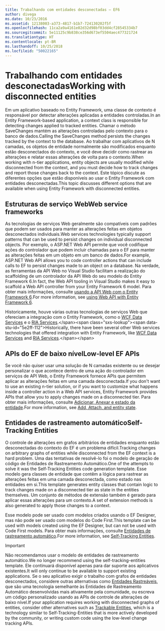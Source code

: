 ```yaml
---
title: Trabalhando com entidades desconectadas – EF6
author: divega
ms.date: 10/23/2016
ms.assetid: 12138003-a373-4817-b1b7-724130202f5f
ms.openlocfilehash: 11ca2a9a4161e02d32d98bf03dd4cf28545334b7
ms.sourcegitcommit: 5e11125c9b838ce356d673ef5504aec477321724
ms.translationtype: HT
ms.contentlocale: pt-BR
ms.lasthandoff: 10/25/2018
ms.locfileid: "50022165"
---
```

# <a name="working-with-disconnected-entities"></a><span data-ttu-id="5e2ff-102">Trabalhando com entidades desconectadas</span><span class="sxs-lookup"><span data-stu-id="5e2ff-102">Working with disconnected entities</span></span>
<span data-ttu-id="5e2ff-103">Em um aplicativo baseado no Entity Framework, uma classe de contexto é responsável por detectar alterações aplicadas a entidades controladas.</span><span class="sxs-lookup"><span data-stu-id="5e2ff-103">In an Entity Framework-based application, a context class is responsible for detecting changes applied to tracked entities.</span></span> <span data-ttu-id="5e2ff-104">Chamar o método SaveChanges mantém as alterações controladas pelo contexto para o banco de dados.</span><span class="sxs-lookup"><span data-stu-id="5e2ff-104">Calling the SaveChanges method persists the changes tracked by the context to the database.</span></span> <span data-ttu-id="5e2ff-105">Ao trabalhar com aplicativos de N camadas, os objetos de entidade normalmente são modificados enquanto estão desconectados do contexto, e você deve decidir como rastrear as alterações e relatar essas alterações de volta para o contexto.</span><span class="sxs-lookup"><span data-stu-id="5e2ff-105">When working with n-tier applications, entity objects are usually modified while disconnected from the context, and you must decide how to track changes and report those changes back to the context.</span></span> <span data-ttu-id="5e2ff-106">Este tópico discute as diferentes opções que estão disponíveis ao usar o Entity Framework com entidades desconectadas.</span><span class="sxs-lookup"><span data-stu-id="5e2ff-106">This topic discusses different options that are available when using Entity Framework with disconnected entities.</span></span>   

## <a name="web-service-frameworks"></a><span data-ttu-id="5e2ff-107">Estruturas de serviço Web</span><span class="sxs-lookup"><span data-stu-id="5e2ff-107">Web service frameworks</span></span>

<span data-ttu-id="5e2ff-108">As tecnologias de serviços Web geralmente são compatíveis com padrões que podem ser usados para manter as alterações feitas em objetos desconectados individuais.</span><span class="sxs-lookup"><span data-stu-id="5e2ff-108">Web services technologies typically support patterns that can be used to persist changes on individual disconnected objects.</span></span> <span data-ttu-id="5e2ff-109">Por exemplo, o ASP.NET Web API permite que você codifique ações do controlador que podem incluir chamadas para o EF para manter as alterações feitas em um objeto em um banco de dados.</span><span class="sxs-lookup"><span data-stu-id="5e2ff-109">For example, ASP.NET Web API allows you to code controller actions that can include calls to EF to persist changes made to an object on a database.</span></span> <span data-ttu-id="5e2ff-110">Na verdade, as ferramentas da API Web no Visual Studio facilitam a realização do scaffolding de um controlador da API Web do seu modelo do Entity Framework 6.</span><span class="sxs-lookup"><span data-stu-id="5e2ff-110">In fact, the Web API tooling in Visual Studio makes it easy to scaffold a Web API controller from your Entity Framework 6 model.</span></span> <span data-ttu-id="5e2ff-111">Para obter mais informações, consulte [usando a API Web com o Entity Framework 6](https://docs.microsoft.com/aspnet/web-api/overview/data/using-web-api-with-entity-framework/).</span><span class="sxs-lookup"><span data-stu-id="5e2ff-111">For more information, see [using Web API with Entity Framework 6](https://docs.microsoft.com/aspnet/web-api/overview/data/using-web-api-with-entity-framework/).</span></span>   

<span data-ttu-id="5e2ff-112">Historicamente, houve várias outras tecnologias de serviços Web que ofereciam a integração com o Entity Framework, como o [WCF Data Services](https://docs.microsoft.com/dotnet/framework/data/wcf/create-a-data-service-using-an-adonet-ef-data-wcf) e o [RIA Services](https://docs.microsoft.com/previous-versions/dotnet/wcf-ria/ee707344(v=vs.91)).</span><span class="sxs-lookup"><span data-stu-id="5e2ff-112">Historically, there have been several other Web services technologies that offered integration with Entity Framework, like [WCF Data Services](https://docs.microsoft.com/dotnet/framework/data/wcf/create-a-data-service-using-an-adonet-ef-data-wcf) and [RIA Services](https://docs.microsoft.com/previous-versions/dotnet/wcf-ria/ee707344(v=vs.91)).</span></span>

## <a name="low-level-ef-apis"></a><span data-ttu-id="5e2ff-113">APIs do EF de baixo nível</span><span class="sxs-lookup"><span data-stu-id="5e2ff-113">Low-level EF APIs</span></span>

<span data-ttu-id="5e2ff-114">Se você não quiser usar uma solução de N camadas existente ou se desejar personalizar o que acontece dentro de uma ação do controlador em serviços de API Web, o Entity Framework fornece APIs que permitem aplicar as alterações feitas em uma camada desconectada.</span><span class="sxs-lookup"><span data-stu-id="5e2ff-114">If you don't want to use an existing n-tier solution, or if you want to customize what happens inside a controller action in a Web API services, Entity Framework provides APIs that allow you to apply changes made on a disconnected tier.</span></span> <span data-ttu-id="5e2ff-115">Para obter mais informações, consulte [Adicionar, Anexar e estado da entidade](~/ef6/saving/change-tracking/entity-state.md).</span><span class="sxs-lookup"><span data-stu-id="5e2ff-115">For more information, see [Add, Attach, and entity state](~/ef6/saving/change-tracking/entity-state.md).</span></span>  

## <a name="self-tracking-entities"></a><span data-ttu-id="5e2ff-116">Entidades de rastreamento automático</span><span class="sxs-lookup"><span data-stu-id="5e2ff-116">Self-Tracking Entities</span></span>  

<span data-ttu-id="5e2ff-117">O controle de alterações em grafos arbitrários de entidades enquanto estão desconectadas do contexto do EF é um problema difícil.</span><span class="sxs-lookup"><span data-stu-id="5e2ff-117">Tracking changes on arbitrary graphs of entities while disconnected from the EF context is a hard problem.</span></span> <span data-ttu-id="5e2ff-118">Uma das tentativas de resolvê-lo foi o modelo de geração de código de Entidades de Rastreamento Automático.</span><span class="sxs-lookup"><span data-stu-id="5e2ff-118">One of the attempts to solve it was the Self-Tracking Entities code generation template.</span></span> <span data-ttu-id="5e2ff-119">Esse modelo gera classes de entidade que contêm a lógica para rastrear as alterações feitas em uma camada desconectada, como estado nas entidades em si.</span><span class="sxs-lookup"><span data-stu-id="5e2ff-119">This template generates entity classes that contain logic to track changes made on a disconnected tier as state in the entities themselves.</span></span> <span data-ttu-id="5e2ff-120">Um conjunto de métodos de extensão também é gerado para aplicar essas alterações para um contexto.</span><span class="sxs-lookup"><span data-stu-id="5e2ff-120">A set of extension methods is also generated to apply those changes to a context.</span></span>

<span data-ttu-id="5e2ff-121">Esse modelo pode ser usado com modelos criados usando o EF Designer, mas não pode ser usado com modelos do Code First.</span><span class="sxs-lookup"><span data-stu-id="5e2ff-121">This template can be used with models created using the EF Designer, but can not be used with Code First models.</span></span> <span data-ttu-id="5e2ff-122">Para obter mais informações, consulte [Entidades de rastreamento automático](self-tracking-entities/index.md).</span><span class="sxs-lookup"><span data-stu-id="5e2ff-122">For more information, see [Self-Tracking Entities](self-tracking-entities/index.md).</span></span>  

> [!IMPORTANT]
> <span data-ttu-id="5e2ff-123">Não recomendamos usar o modelo de entidades de rastreamento automático.</span><span class="sxs-lookup"><span data-stu-id="5e2ff-123">We no longer recommend using the self-tracking-entities template.</span></span> <span data-ttu-id="5e2ff-124">Ele continuará disponível apenas para dar suporte aos aplicativos existentes.</span><span class="sxs-lookup"><span data-stu-id="5e2ff-124">It will only continue to be available to support existing applications.</span></span> <span data-ttu-id="5e2ff-125">Se o seu aplicativo exigir o trabalho com grafos de entidades desconectados, considere outras alternativas como [Entidades Rastreáveis](http://trackableentities.github.io/), que são uma tecnologia semelhante às Entidades de Rastreamento Automático desenvolvidas mais ativamente pela comunidade, ou escreva um código personalizado usando as APIs de controle de alterações de baixo nível.</span><span class="sxs-lookup"><span data-stu-id="5e2ff-125">If your application requires working with disconnected graphs of entities, consider other alternatives such as [Trackable Entities](http://trackableentities.github.io/), which is a technology similar to Self-Tracking-Entities that is more actively developed by the community, or writing custom code using the low-level change tracking APIs.</span></span>
